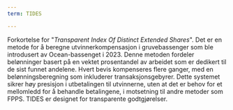 ```yaml
---
term: TIDES

---
```

Forkortelse for "*Transparent Index Of Distinct Extended Shares*". Det er en metode for å beregne utvinnerkompensasjon i gruvebassenger som ble introdusert av Ocean-bassenget i 2023. Denne metoden fordeler belønninger basert på en vektet prosentandel av arbeidet som er dedikert til de sist funnet andelene. Hvert bevis kompenseres flere ganger, med en belønningsberegning som inkluderer transaksjonsgebyrer. Dette systemet sikrer høy presisjon i utbetalingen til utvinnerne, uten at det er behov for et mellomledd for å behandle betalingene, i motsetning til andre metoder som FPPS. TIDES er designet for transparente godtgjørelser.